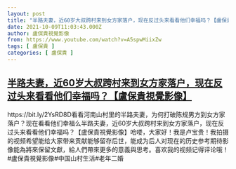 ```yaml
---
layout: post
title: "半路夫妻，近60岁大叔跨村来到女方家落户，现在反过头来看看他们幸福吗？【盧保貴視覺影像】"
date: 2021-10-09T11:03:43.000Z
author: 盧保貴視覺影像
from: https://www.youtube.com/watch?v=A5spwMiixZw
tags: [ 盧保貴 ]
categories: [ 盧保貴 ]
---
```

<!--1633777423000-->
[半路夫妻，近60岁大叔跨村来到女方家落户，现在反过头来看看他们幸福吗？【盧保貴視覺影像】](https://www.youtube.com/watch?v=A5spwMiixZw)
------

<div>
https://bit.ly/2YsRD8D看看河南山村里的半路夫妻，为何打破陈规男方到女方家落户？现在看看他们幸福么半路夫妻，近60岁大叔跨村来到女方家落户，现在反过头来看看他们幸福吗？【盧保貴視覺影像】哈喽，大家好！我是卢宝贵！我拍摄的视频希望能给大家带来贡献能够留存后世，能成为后人对现在的历史参考期待影像能為將來保留文獻，給人們帶來更多的意義與思考。喜欢我的视频记得评论哦！#盧保貴視覺影像#中国山村生活#老年二婚
</div>

